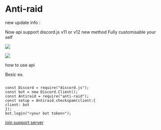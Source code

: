 # Anti-raid

new update info :

Now api support discord.js v11 or v12
new method
Fully customisable your self

<a href="https://www.npmjs.com/package/anti-raid" ><img src="https://img.shields.io/npm/v/anti-raid.svg?maxAge=3600" ></a>

<a href="https://www.npmjs.com/package/anti-raid" ><img src="https://img.shields.io/npm/dt/anti-raid.svg?maxAge=3600" ></a>

how to use api

Besic ex.
```

const Discord = require("discord.js");
const bot = new Discord.Client();
const Antiraid = require("anti-raid");
const setup = Antiraid.checkspam(client:{ 
client: bot 
});
bot.login("<your bot token>");

```

[join support server](https://discord.gg/KmngEup)

